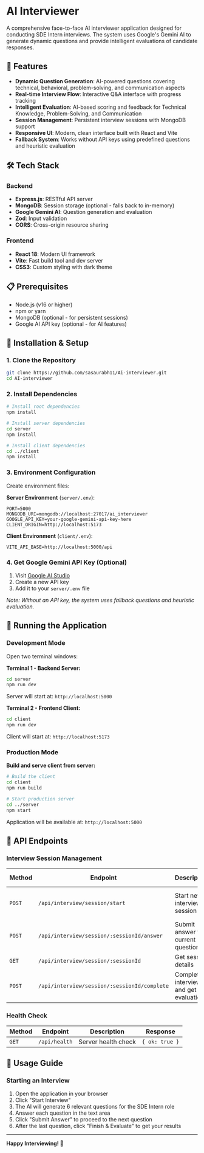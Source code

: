 # AI Interviewer

A comprehensive face-to-face AI interviewer application designed for conducting SDE Intern interviews. The system uses Google's Gemini AI to generate dynamic questions and provide intelligent evaluations of candidate responses.

## 🚀 Features

- **Dynamic Question Generation**: AI-powered questions covering technical, behavioral, problem-solving, and communication aspects
- **Real-time Interview Flow**: Interactive Q&A interface with progress tracking
- **Intelligent Evaluation**: AI-based scoring and feedback for Technical Knowledge, Problem-Solving, and Communication
- **Session Management**: Persistent interview sessions with MongoDB support
- **Responsive UI**: Modern, clean interface built with React and Vite
- **Fallback System**: Works without API keys using predefined questions and heuristic evaluation

## 🛠️ Tech Stack

### Backend
- **Express.js**: RESTful API server
- **MongoDB**: Session storage (optional - falls back to in-memory)
- **Google Gemini AI**: Question generation and evaluation
- **Zod**: Input validation
- **CORS**: Cross-origin resource sharing

### Frontend
- **React 18**: Modern UI framework
- **Vite**: Fast build tool and dev server
- **CSS3**: Custom styling with dark theme

## 📋 Prerequisites

- Node.js (v16 or higher)
- npm or yarn
- MongoDB (optional - for persistent sessions)
- Google AI API key (optional - for AI features)

## 🔧 Installation & Setup

### 1. Clone the Repository
```bash
git clone https://github.com/sasaurabh11/Ai-interviewer.git
cd AI-interviewer
```

### 2. Install Dependencies
```bash
# Install root dependencies
npm install

# Install server dependencies
cd server
npm install

# Install client dependencies
cd ../client
npm install
```

### 3. Environment Configuration

Create environment files:

**Server Environment** (`server/.env`):
```env
PORT=5000
MONGODB_URI=mongodb://localhost:27017/ai_interviewer
GOOGLE_API_KEY=your-google-gemini-api-key-here
CLIENT_ORIGIN=http://localhost:5173
```

**Client Environment** (`client/.env`):
```env
VITE_API_BASE=http://localhost:5000/api
```

### 4. Get Google Gemini API Key (Optional)

1. Visit [Google AI Studio](https://makersuite.google.com/app/apikey)
2. Create a new API key
3. Add it to your `server/.env` file

*Note: Without an API key, the system uses fallback questions and heuristic evaluation.*

## 🚀 Running the Application

### Development Mode

Open two terminal windows:

**Terminal 1 - Backend Server:**
```bash
cd server
npm run dev
```
Server will start at: `http://localhost:5000`

**Terminal 2 - Frontend Client:**
```bash
cd client
npm run dev
```
Client will start at: `http://localhost:5173`

### Production Mode

**Build and serve client from server:**
```bash
# Build the client
cd client
npm run build

# Start production server
cd ../server
npm start
```
Application will be available at: `http://localhost:5000`

## 📡 API Endpoints

### Interview Session Management

| Method | Endpoint | Description | Request Body | Response |
|--------|----------|-------------|--------------|----------|
| `POST` | `/api/interview/session/start` | Start new interview session | None | `{ sessionId, role, questions }` |
| `POST` | `/api/interview/session/:sessionId/answer` | Submit answer for current question | `{ questionId, questionText, responseText, startedAt, answeredAt }` | `{ ok: true }` |
| `GET` | `/api/interview/session/:sessionId` | Get session details | None | Session object |
| `POST` | `/api/interview/session/:sessionId/complete` | Complete interview and get evaluation | None | `{ evaluation }` |

### Health Check
| Method | Endpoint | Description | Response |
|--------|----------|-------------|----------|
| `GET` | `/api/health` | Server health check | `{ ok: true }` |

## 🎯 Usage Guide

### Starting an Interview

1. Open the application in your browser
2. Click "Start Interview"
3. The AI will generate 6 relevant questions for the SDE Intern role
4. Answer each question in the text area
5. Click "Submit Answer" to proceed to the next question
6. After the last question, click "Finish & Evaluate" to get your results

---

**Happy Interviewing! 🎉**